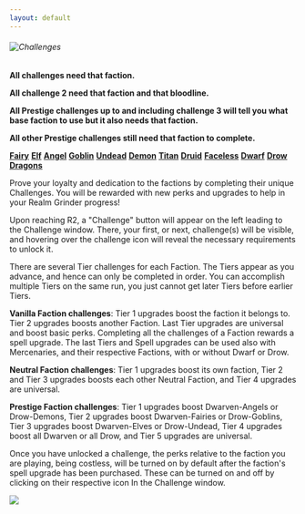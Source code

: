 ```yaml
---
layout: default
---
```


###### ![Challenges](/realm/assets/img/picks/ChallengesTopPage.png "Challenges")

**All challenges need that faction.**

**All challenge 2 need that faction and that bloodline.**

**All Prestige challenges up to and including challenge 3 will tell you what base faction to use but it also needs that faction.**

**All other Prestige challenges still need that faction to complete.**

**[Fairy](/realm/Fairy/)**
**[Elf](/realm/Elf/)**
**[Angel](/realm/Angel/)**
**[Goblin](/realm/Goblin/)**
**[Undead](/realm/Undead/)**
**[Demon](/realm/Demon/)**
**[Titan](/realm/Titan/)**
**[Druid](/realm/Druid/)**
**[Faceless](/realm/Faceless/)**
**[Dwarf](/realm/Dwarf/)**
**[Drow](/realm/Drow/)**
**[Dragons](/realm/Dragons/)**

Prove your loyalty and dedication to the factions by completing their unique Challenges. You will be rewarded with new perks and upgrades to help in your Realm Grinder progress!

Upon reaching R2, a "Challenge" button will appear on the left leading to the Challenge window. There, your first, or next, challenge(s) will be visible, and hovering over the challenge icon will reveal the necessary requirements to unlock it.

There are several Tier challenges for each Faction. The Tiers appear as you advance, and hence can only be completed in order. You can accomplish multiple Tiers on the same run, you just cannot get later Tiers before earlier Tiers.

**Vanilla Faction challenges**: Tier 1 upgrades boost the faction it belongs to. Tier 2 upgrades boosts another Faction. Last Tier upgrades are universal and boost basic perks. Completing all the challenges of a Faction rewards a spell upgrade. The last Tiers and Spell upgrades can be used also with Mercenaries, and their respective Factions, with or without Dwarf or Drow.

**Neutral Faction challenges**: Tier 1 upgrades boost its own faction, Tier 2 and Tier 3 upgrades boosts each other Neutral Faction, and Tier 4 upgrades are universal.

**Prestige Faction challenges**: Tier 1 upgrades boost Dwarven-Angels or Drow-Demons, Tier 2 upgrades boost Dwarven-Fairies or Drow-Goblins, Tier 3 upgrades boost Dwarven-Elves or Drow-Undead, Tier 4 upgrades boost all Dwarven or all Drow, and Tier 5 upgrades are universal.

Once you have unlocked a challenge, the perks relative to the faction you are playing, being costless, will be turned on by default after the faction's spell upgrade has been purchased. These can be turned on and off by clicking on their respective icon In the Challenge window.

<img src="/realm/assets/img/picks/AllChallenges.png" usemap="#AllChallenges-map">
<map name="AllChallenges-map">
    <area target="" research="<b><!--Fairy--!>Spell upgrade challenge reward</b><p><img src=&quot;/realm/assets/img/picks/FairyOrchestraFinalReward.png&quot; align=&quot;middle&quot;> <b>Fairy Orchestra</b><p><b>Effect</b>: Each assistant generates 3 times as many faction coins while Fairy Chanting is active." coords="4,48,63,100" shape="rect">
    <area target="" research="<b>Fairy Challenge 1</b><p><img src=&quot;/realm/assets/img/picks/PixieMischiefChallenge.png&quot; align=&quot;middle&quot;> <b>Pixie Mischief</b><p>&quot;The Fairies are small and mighty, they can turn little things in to all you ever need. Speed is paramount and they do not tolerate cheating!&quot;<p><b>Requirements</b>: 2 Reincarnations, Fairy Choir spell upgrade, Play as Fairy<p><b>Challenge</b>: Buy only Farms, Inns and Blacksmiths and all Fairy Faction upgrades within 1 minute of a new game.<p><b>Effect</b>: Gain free assistants based on the amount of Fairy upgrades (faction upgrades, heritage, bloodline, research) you own.<p><b>Formula</b>: x ^ 1.75 where x is amount of Fairy affiliated upgrades.<p><b>Tips</b>: Do excavations to quickly get the Fairy Heritage upgrade. Don't forget the Fairy Choir spell upgrade.<p><b>Upgrade</b>: Good for Fairy" coords="71,49,126,100" shape="rect">
    <area target="" research="<b>Fairy Challenge 2</b><p><img src=&quot;/realm/assets/img/picks/DonationsChallenge.png&quot; align=&quot;middle&quot;> <b>Donations</b><p>&quot;Our farmers' crops are not growing. Perhaps a little magic can help change that.&quot;<p><b>Requirements</b>: 8 Reincarnations, Fairy Bloodline, Play as Fairy<p><b>Challenge</b>: Cast Fairy Chanting within 30 seconds of a new game with over 1000 Farms.<p><b>Effect</b>: Tax collections give 10 more seconds worth of coins and Faction Coins.<p><b>Tips</b>: This is easiest just before you reincarnate, Grab the fairy and dwarf upgrades as quickly as possible, buy 1k farms, and hit the spell.<p>Don't forget to purchase the Bloodline within the time limit.<p><b>Upgrade</b>: Good for Goblin" coords="135,47,189,100" shape="rect">
    <area target="" research="<b>Fairy Challenge 3</b><p><img src=&quot;/realm/assets/img/picks/EnchantedLandsChallenges.png&quot; align=&quot;middle&quot;> <b>Enchanted Lands</b><p>&quot;The Fairies have developed a taste for honey. Find out quickly if they have a queen!&quot;<p><b>Requirements</b>: 18 Reincarnations and Fairy Unique Building, Play as Fairy<p><b>Challenge</b>: Have Swarm of Fairies give 60 Fairy assistants in under a minute of a new game.(8190, total, of Farms, Inns and Blacksmiths and you don't have to buy the upgrade itself.)<p><b>Effect</b>: Increase mana regeneration based on the number of buildings you own.<p><b>Formula</b>: (0.1 * x) ^ 0.225, where x is your Buildings Owned (This Game) stat.<p><b>Tip</b>: Use Goblin Bloodline.<p><b>Upgrade</b>: Good for All<p><b>Warning</b>: Tier 3 challenges cannot be done as Drow or Dwarf Factions, because you can't buy the U building." coords="200,47,251,100" shape="rect">
    <area target="" research="<b><!--Elf--!>Spell upgrade challenge reward</b><p><img src=&quot;/realm/assets/img/picks/StarBlessingChallenges.png&quot; align=&quot;middle&quot;> <b>Star Blessing</b><p><b>Effect</b>: Automatic clicks from Sun Blessing have an additional 5% chance to trigger Elven Luck, gaining coins equal to 250000% of your production and gathering 1000 random faction coins." coords="6,151,62,205" shape="rect">
    <area target="" research="<b>Elf Challenge 1</b><p><img src=&quot;/realm/assets/img/picks/AdvancedCivilizationChallenges.png&quot; align=&quot;middle&quot;> <b>Advanced Civilization</b><p>&quot;The Eleven council have asked you to provide proof of your loyalty to their cause. Hopefully you'll be quick and efficient enough to impress them.&quot;<p><b>Requirements</b>: 2 Reincarnations, Sun Blessing Spell upgrade, Play as Elf.<p><b>Challenge</b>: Get more than 400,000 Elven Coins in under 1 hour of a new game.<p><b>Effect</b>: Reduces Elven Exchange cost multiplier. Reduces cost multiplier by 0.025; with no other reductions applying, the multiplier will be 1.075 instead of 1.1.<p><b>Tip</b>: Play as Elf, Don't forget to use excavations.<p><b>Upgrade</b>: Good for Elf" coords="71,151,126,204" shape="rect">
    <area target="" research="<b>Elf Challenge 2</b><p><img src=&quot;/realm/assets/img/picks/LightCollectorChallenges.png&quot; align=&quot;middle&quot;> <b>Light Collector</b><p>&quot;The elven council has asked you to gather countless stars. Time is essence!&quot;<p><b>Requirements</b>: 8 Reincarnations, Elf Bloodline, Play as Elf<p><b>Challenge</b>: Gather 60,000 automatic clicks in less than 2 hours.<p><b>Effect</b>: Increase Holy Light power by 10%.<p><b>Upgrade</b>: Good for Angel" coords="136,151,189,204" shape="rect">
    <area target="" research="<b>Elf Challenge 3</b><p><img src=&quot;/realm/assets/img/picks/RunicConversionChallenges.png&quot; align=&quot;middle&quot;> <b>Runic Conversion</b><p>&quot;The elven council intends to use the light you've gathered as a weapon against their corrupt cousins, as soon as they detect weakness.&quot;<p><b>Requirements</b>: 18 Reincarnations and Elven Unique Building, Play as Elf<p><b>Challenge</b>: Buy 150 Royal Exchange of each Faction, having zero Drow Exchanges.(~323,543,367 of each faction coin)</p><p><b>Effect</b>: Increase your mana regeneration by +0.85 m/s for every 100 Royal Exchanges purchased.<p><b>Upgrade</b>: Good for all<p><b>Warning</b>: Tier 3 challenges cannot be done as Drow or Dwarf Factions, because you can't buy the U building." coords="200,151,251,204" shape="rect">
    <area target="" research="<b><!--Angel--!>Spell upgrade challenge reward</b><p><img src=&quot;/realm/assets/img/picks/God'sThroneChallenges.png&quot; align=&quot;middle&quot;> <b>God's Throne</b><p><b>Effect</b>: Mana regeneration is increased by 50% while God's Hand is active.<p><b>Effect</b>: Also increases offline spell cast amount by multiplicatively based on your offline mana regeneration.<p><b>Formula</b>:  (10 * log10(1 + x)), where x is offline mana regeneration." coords="7,255,62,309" shape="rect">
    <area target="" research="<b>Angel Challenge 1</b><p><img src=&quot;/realm/assets/img/picks/EfficentMagicChallenges.png&quot; align=&quot;middle&quot;> <b>Efficient Magic</b><p>&quot;The blazing have entrusted you with a sacred mission: Purify the denizens of the realm with the most holy lights. Hurry up, corruption is spreading fast.&quot;<p><b>Requirements</b>: 2 Reincarnations, God's Rest spell upgrade, Play as Angel<p><b>Challenge</b>: Cast 50 Holy Lights during daytime (6am-6pm local time) within 20 minutes of a new game.<p><b>Effect</b>: Reduce all spell costs by 10% (calculated *after* Angel (2,3) Angelic Wisdom).<p><b>Tips</b>: Play as Angel, Recommended +1 B (1E9) gems. You will need a min mana regen of 60 m/s get enough Holy Light autocasts. Avoid purchasing Angelic Dominance (3,2). May require the Demon Bloodline.</p><p><b>Upgrade</b>: Good for Angel" coords="73,255,126,308" shape="rect">
    <area target="" research="<b>Angel Challenge 2</b><p><img src=&quot;/realm/assets/img/picks/ManaCryptsChallenges.png&quot; align=&quot;middle&quot;> <b>Mana Crypts</b><p>&quot;The archangel leaders have entrusted you on a sacred mission: quickly harvest enough magical power to become a beacon of magical selflessness. Extorting from the poor is forbidden.&quot;<p><b>Requirements</b>: 8 Reincarnations, Angel Bloodline, Play as Angel<p><p><b>Challenge</b>: Generate 500,000 mana in less than 3 hours without casting a single Tax Collection<p><b>Effect</b>: Increases maximum mana by 30%.<p><b>Tips</b>: Avoid getting Angelic Wisdom (2,2) and Angelic Dominance (3,2) because they reduce your mana-spent-per-second ability, if you are still finding yourself with a full mana pool, you can also turn off your Angel 1 perk.<p><b>Tips</b>: Autocast God's Hand with bar at 0. Add in CtA if excess mana builds up. When mana regen gets too high, just put every spell on Gold autocast (Not TC of course).<p><b>Upgrade</b>: Good for Undead" coords="136,255,187,308" shape="rect">
    <area target="" research="<b>Angel Challenge 3</b><p><img src=&quot;/realm/assets/img/picks/Nephilim'sBlessingChallenges.png&quot; align=&quot;middle&quot;> <b>Nephilim's Blessing</b><p>&quot;The fallen nephilim have noticed your abilities and have entrusted you with a secret mission: Spread false hope upon the legends of mortals&quot;<p><b>Requirements</b>: 18 Reincarnations and Angel Unique Building, Play as Angel, Demon Bloodline<p><b>Challenge</b>: Have 2000 Halls of Legends, and no good buildings.<p><b>Effect</b>: Halls of Legends benefit from any Certificate, Validation, or Affirmation alignment upgrade.<p><b>Upgrade</b>: Good for All<p><b>Warning</b>: Tier 3 challenges cannot be done as Drow or Dwarf Factions, because you can't buy the U building." coords="200,255,251,308" shape="rect">
    <area target="" research="<b><!--Goblin--!>Spell upgrade challenge reward</b><p><img src=&quot;/realm/assets/img/picks/AvariceDriveChallenges.png&quot; align=&quot;middle&quot;> <b>Avarice Drive</b><p><b>Effect</b>: Increase Goblin's Greed duration by 5 seconds." coords="7,359,62,413" shape="rect">
    <area target="" research="<b>Goblin Challenge 1</b><p><img src=&quot;/realm/assets/img/picks/DiscountSeasonChallenges.png&quot; align=&quot;middle&quot;> <b>Discount Season</b><p>&quot;The goblin king has revealed the secrets to his race's success. Patience and persistence.&quot;<p><b>Requirements</b>: 2 Reincarnations, Greed Drive spell upgrade, Play as Goblin.<p><b>Challenge</b>: Have Green Fingers Discount roll more than 1000 seconds worth of production.<p><b>Effect</b>: Goblin (3,3) Green Fingers Discount triggers every 8 minutes instead.<p><b>Tip</b>: There's a 1/6 chance of getting it every time GFD triggers. The only thing you can do to speed it up is open 6 tabs before purchasing GFD then they will have different RNG states and roll differently 6 tabs will give you a 65% chance of getting it on the first trigger.<p><b>Upgrade</b>: Good for Goblin" coords="73,359,126,413" shape="rect">
    <area target="" research="<b>Goblin Challenge 2</b><p><img src=&quot;/realm/assets/img/picks/EliteWarriorsChallenges.png&quot; align=&quot;middle&quot;> <b>Elite Warriors</b><p>&quot;Goblin are used to unimaginable wealth. They will work for you after you bribe them generously and show them your worth.&quot;<p><b>Requirements</b>: 8 Reincarnations, Goblin Bloodline, Play as Goblin<p><b>Challenge</b>: Buy over 250 upgrades and 17,000 buildings.<p><b>Effect</b>: 10% of your purchased upgrades are added to your total trophy count for Hellfire Blast and Hall of Legends purposes.<p><b>Upgrade</b>: Good for Demon" coords="137,359,191,413" shape="rect">
    <area target="" research="<b>Goblin Challenge 3</b><p><img src=&quot;/realm/assets/img/picks/SmuggledJewelsChallenges.png&quot; align=&quot;middle&quot;> <b>Smuggled Jewels</b><p>&quot;The goblin king wants a castle made of jewels all to himself.&quot;<p><b>Requirements</b>: 18 Reincarnations, Goblin Bloodline, Goblin Unique Building, Play as Goblin<p><b>Challenge</b>: Have at least 1 Qavg (1E75) gems in the abdication treasury.<p><b>Effect</b>: Increase production bonus from Gems by 0.005% for each upgrade purchased.<p><b>Upgrade</b>: Good for All<p><b>Warning</b>: Tier 3 challenges cannot be done as Drow or Dwarf Factions, because you can't buy the U building." coords="200,359,253,411" shape="rect">
    <area target="" research="<b><!--Undead--!>Spell upgrade challenge reward</b><p><img src=&quot;/realm/assets/img/picks/MidnightTimeChallenges.png&quot; align=&quot;middle&quot;> <b>Midnight Time</b><p><b>Effect</b>: Increase Night Time assistant bonus based on total time spent offline.<p><b>Formula</b>: 0.2 * x0.7%, where x is your Time Spent Offline (Total) stat in seconds." coords="9,464,64,515" shape="rect">
    <area target="" research="<b>Undead Challenge 1</b><p><img src=&quot;/realm/assets/img/picks/DeadlyImpatienceChallenges.png&quot; align=&quot;middle&quot;> <b>Deadly Impatience</b><p>&quot;The walking dead aren't very fond of a living being among their kind. Fortunately for you, an army of shambling corpses is slow to both think and move.&quot;<p><b>Requirements</b>: 2 Reincarnations, True Night spell upgrade, Play as Undead.<p><b>Challenge</b>: Get 6 assistants via Undead Heritage<p><b>Effect</b>: Undead Heritage works 400% faster.<p><b>Note</b>: This takes 11 hours, 6 minutes, 40 seconds and the heritage doesn't really have to be bought.<p><b>Upgrade</b>: Good for Undead" coords="71,462,125,516" shape="rect">
    <area target="" research="<b>Undead Challenge 2</b><p><img src=&quot;/realm/assets/img/picks/ExperiencedHelpersChallenges.png&quot; align=&quot;middle&quot;> <b>Experienced Helpers</b><p>&quot;The walking dead, pleased with your newfound strenghs, send you on a mission to reap as many souls as possible under the cover of the Night to bolster their forces.&quot;<p><b>Requirements</b>: 8 Reincarnations, Undead Bloodline, Play as Undead<p><b>Challenge</b>: Cast Night Time when you have over 100 assistants.<p><b>Effect</b>: Assistant production is increased by 10%.<p><b>Upgrade</b>: Good for Elf" coords="133,463,191,518" shape="rect">
    <area target="" research="<b>Undead Challenge 3</b><p><img src=&quot;/realm/assets/img/picks/DeathKnightsChallenges.png&quot; align=&quot;middle&quot;> <b>Death Knights</b><p>&quot;The walking dead are prepared for a zombie invasion.Their last task for you is to loot the local cemeteries for possible equipment.&quot;<p><b>Requirements</b>: 18 Reincarnations, Undead Unique Building, Play as Undead<p><b>Challenge</b>: Collect 100M (1E8) Faction coins.<p><b>Effect</b>: Increase your number of assistants by 10%.<p><b>Upgrade</b>: Good for All<p><b>Warning</b>: Tier 3 challenges cannot be done as Drow or Dwarf Factions, because you can't buy the U building." coords="198,462,254,517" shape="rect">
    <area target="" research="<b><!--Demon--!>Spell upgrade challenge reward</b><p><img src=&quot;/realm/assets/img/picks/HellfireBurstChallenges.png&quot; align=&quot;middle&quot;> <b>Hellfire Burst</b><p><b>Effect</b>: Reduces Hellfire Blast mana cost based on the number of trophies you have unlocked.<p><b>Formula</b>: floor(0.25 * x), where x is the amount of trophies unlocked." coords="9,567,64,621" shape="rect">
    <area target="" research="<b>Demon Challenge 1</b><p><img src=&quot;/realm/assets/img/picks/TrophyCollectorsChallenges.png&quot; align=&quot;middle&quot;> <b>Trophy Collectors</b><p>&quot;The Prince of Hell wish to test your skills at gathering coins without outside help.&quot;<p><b>Requirements</b>: 2 Reincarnations,Hellfire Blast spell upgrade, Play as Demon.<p><b>Challenge</b>: Collect 5000 Demon Coins without using Gem Power, Reincarnation Power, Researches, Challenges nor Excavations. (Only scrying for Faction coins is permitted)<p><b>Effect</b>: Reduce all Heritage costs, except for the Mercenary Badge, based on the percentage of trophies unlocked.<p><b>Formula</b>: 1 - (current / max trophies)<p><b>Tips</b>: Either be very patient, or have a low number of gems to be able purchase the bloodline (Elves bloodline recommended). Ruby power is okay and you can use challenges provided you turn them off at the end to get the reward.<p><b>Upgrade</b>: Good for Demon" coords="73,567,126,620" shape="rect">
    <area target="" research="<b>Demon Challenge 2</b><p><img src=&quot;/realm/assets/img/picks/LegendaryAnticsChallenges.png&quot; align=&quot;middle&quot;> <b>Legendary Antics</b><p>&quot;The Princes of Hell demand a tribute, unleash the beast by extorting every other faction in this realm. You should perform this task with haste, for they are well known for their impatience.&quot;<p><b>Requirements</b>: 8 Reincarnations, Demon Bloodline, Play as Demon<p><b>Challenge</b>: Have exactly 666 Royal Exchanges across all factions, with 0 Demon Exchanges, in under 666 seconds current playtime.<p><b>Effect</b>: Increase max mana by 6.66% of your number of Halls of Legends.<p><b>Tips</b>: High gem and low Excavations (relative). Work up enough coins to excavate 96 REs, until the number says &quot;(96)&quot;, and then buy 1 or 2 more to get exactly 666. Don't buy Demon exchanges. Drow's blackmail upgrade helps the challenge, and the exchanges don't have to be spread evenly.<p><b>Upgrade</b>: Good for Fairy" coords="136,567,191,620" shape="rect">
    <area target="" research="<b>Demon Challenge 3</b><p><img src=&quot;/realm/assets/img/picks/PassagetoTartarusChallenges.png&quot; align=&quot;middle&quot;> <b>Passage to Tartarus</b><p>&quot;The Demon King has ordered you to prove your might to the entire realm.&quot;<p><b>Requirements</b>: 18 Reincarnations, Demon Unique Building, Play as Demon<p><b>Challenge</b>: Have at least 2000 Halls of Legends and 333 Trophies.<p><b>Effect</b>: Increase the production of all buildings by 0.1% per trophy you have unlocked.<p><b>Tips</b>: Use Goblin Bloodline, can be easily done around Uvg gems.<p><b>Upgrade</b>: Good for All<p><b>Warning</b>: Tier 3 challenges cannot be done as Drow or Dwarf Factions, because you can't buy the U building." coords="197,567,253,620" shape="rect">
    <area target="" research="<b><!--Titan--!>Spell upgrade challenge reward</b><p><img src=&quot;/realm/assets/img/picks/ThunderstormChallenges.png&quot; align=&quot;middle&quot;> <b>Thunderstorm</b><p><b>Effect</b>: Lightning Strike now grants more Faction Coins based on your Faction Coin find chance.<p><b>Formula</b>: round(x^1.05)%, where x is your current chance to find Faction Coins." coords="7,669,62,725" shape="rect">
    <area target="" research="<b>Titan Challenge 1</b><p><img src=&quot;/realm/assets/img/picks/RichFollowersChallenges.png&quot; align=&quot;middle&quot;> <b>Rich Followers</b><p>&quot;The mighty titans have decided to give you and a dozen of you most loyal subjects a chance to prove your kingdom's economy is as strong as theirs.&quot;<p><b>Requirements</b>: 4 Reincarnations, Lightning Storm spell upgrade, Angel 1 and Goblin 1 challenges completed, Play as Titan.<p><b>Challenge</b>: Have <b>TOTAL</b> Royal Exchanges exactly equal to 13 times your assistants. (You need a minimum of 13 assistants)<p><b>Effect</b>: You gain a free assistant for every 80 Royal Exchanges you bought.<p><b>Tips</b>: You can have more than 13 assistants so long as you have the required 13 (13 * X = R, where X is assistants and R is <b>TOTAL</b> royal exchanges).<p><b>Upgrade</b>: Good for Titan" coords="71,670,126,725" shape="rect">
    <area target="" research="<b>Titan Challenge 2</b><p><img src=&quot;/realm/assets/img/picks/HarmonyofThoughtsChallenges.png&quot; align=&quot;middle&quot;> <b>Harmony of Thoughts</b><p>&quot;The mighty titans wish for you to harness arcane powers through your fingertips.&quot;<p><b>Requirements</b>: 9 Reincarnations, Titan Bloodline, Play as Titan, Angel 2 and Goblin 2 challenges completed, Play as Titan.<p><b>Challenge</b>: Click the treasure 80 times while having at least 3 active spells in a &quot;single session&quot;. (&quot;This game&quot;)<p><b>Effect</b>: Faceless' Hive Mind playtime is increased by 10% of the playtime of all the other factions.<p><b>Tips</b>: This challenge does not need to be done within one spell combo.<p><b>Upgrade</b>: Good for Faceless" coords="134,670,189,725" shape="rect">
    <area target="" research="<b>Titan Challenge 3</b><p><img src=&quot;/realm/assets/img/picks/BalancedEconomyChallenges.png&quot; align=&quot;middle&quot;> <b>Balanced Economy</b><p>&quot;The mighty titans are almost ready to accept you into their pantheon. They request that you gather enough offerings to mark you ascension.&quot;<p><b>Requirements</b>: 19 Reincarnations, 1000 excavations, Angel 3 and Goblin 3 challenges completed, Play as Titan.<p><b>Challenge</b>: Generate 1 B (1E9) Faction Coins with the Lightning Strike spell.<p><b>Effect</b>: Gain additional max mana based on the number of faction coins generated this game.<p><b>Formula</b>: round(2.5 * log10(1+x))%, where x is your Faction Coins Gained (This Game) stat.<p><b>Upgrade</b>: Good for Druid" coords="198,671,251,725" shape="rect">
    <area target="" research="<b>Titan Challenge 4</b><p><img src=&quot;/realm/assets/img/picks/StormofWealthChallenges.png&quot; align=&quot;middle&quot;> <b>Storm of Wealth</b><p>&quot;The mighty titans wish to cement their legendary status for perpetuity. You must focus on this task and no other to be able to join them.&quot;<p><b>Requirements</b>: 25 Reincarnations, Titan Unique Building, Play as Titan.<p><b>Challenge</b>: Hit Halls of Legends with Lightning Strike 2 times in a row while having all building types and no researches.<p><b>Effect</b>: Every 5 minutes you automatically generate Faction Coins based on the amount of Gems you own.<p><b>Formula</b>: round(0.05 * x), where x is the number of Faction Coins generated by Lightning Strike.<p><b>Tips</b>: Buy Olympian Hall, generate as much mana per second from non-Research methods (mostly Heritages), set Lightning Strike on bronze (Ctrl+Shift). Wait. On average, it takes 132 strikes to get two in a row on HoLs.<p><b>Upgrade</b>: Good for All" coords="263,671,315,723" shape="rect">
    <area target="" research="<b><!--Druid--!>Spell upgrade challenge reward</b><p><img src=&quot;/realm/assets/img/picks/PrimalBalanceChallenges.png&quot; align=&quot;middle&quot;> <b>Primal Balance</b><p><b>Effect</b>: Grand Balance now affects extra buildings based on total mana spent.<p><b>Formula</b>: (0.00001 * x) ^ (0.2 - 0.025 * A), where x is mana produced and A is Ascension (Total) stat.<p><img src=&quot;/realm/assets/img/picks/PrimalBalance.png&quot; alt=&quot;Primal Balance&quot; align=&quot;middle&quot;></a>" coords="9,775,64,827" shape="rect">
    <area target="" research="<b>Druid Challenge 1</b><p><img src=&quot;/realm/assets/img/picks/SilentAssistanceChallenges.png&quot; align=&quot;middle&quot;> <b>Silent Assistance</b><p>&quot;The ancient druids request evidence that you are a servant of balance before your inclusion to their ranks.&quot;<p><b>Requirements</b>: 4 Reincarnations, Halls of Balance spell upgrade, Elf 1 and Demon 1 challenges completed, Play as Druid.<p><b>Challenge</b>: Make the building targeted by Grand Balance surpass 99.9% of your production.<p><b>Effect</b>: Animal Companions (1,2) works faster.<p><b>Formula</b>: floor((sqrt(1 + 16 * x) - 1) / 2), where x is your Playtime (This Game) stat in hours.<p><b>Tips</b>: Make sure your least-producing building still makes up a large proportion of your production (2% and up). This will necessarily balance the production of each of your other buildings around 9.09% (= 1/11). Upgrade buildings only as required to balance them. Building more Farms, Inns and Blacksmiths will increase the multiplier of the final cast of Grand Balance.<p><b>Upgrade</b>: Good for Druid" coords="71,774,126,829" shape="rect">
    <area target="" research="<b>Druid Challenge 2</b><p><img src=&quot;/realm/assets/img/picks/BalancedCurrentChallenges.png&quot; align=&quot;middle&quot;> <b>Balanced Current</b><p>&quot;Our sorcerers are desperately trying to stabilize the balance of the realm, this is your opportunity to gain their favor - and live another day.&quot;<p><b>Requirements</b>: 9 Reincarnations, Druid Bloodline, Play as Druid, Elf 2 and Demon 2 challenges completed.<p><b>Challenge</b>: Have exactly 1600 of each building types, for 16 full Grand Balance casts.<p><b>Effect</b>: Mana regeneration is increased by 1% for every 200 Stone Pillars you own.<p><b>Tips</b>: The 16 casts only counts after you have all the buildings at 1600 each.<p><b>Upgrade</b>: Good for Titan" coords="135,775,191,829" shape="rect">
    <area target="" research="<b>Druid Challenge 3</b><p><img src=&quot;/realm/assets/img/picks/EldritchArchitectureChallenges.png&quot; align=&quot;middle&quot;> <b>Eldritch Architecture</b><p>&quot;Pleased with your efforts, the elder druids assigned you with an important task; empower our obelisks, sacred churches and sarcophaguses.&quot;<p><b>Requirements</b>: 19 Reincarnations, 1000 excavations, Elf 3 and Demon 3 challenges completed, Play as Druid.<p><b>Challenge</b>: Have Grand Balance target Stone Pillars, Monasteries and Ancient Pyramids in that order, for 3 casts of the Grand Balance spell.<p><b>Effect</b>: You gain 1.25 additional max mana for every 4 Labyrinths owned.<p><b>Tips</b><p><b>1</b>. Buy Max Everything except Stone Pillars, Monasteries and Ancient Pyramids <b>></b> Cast Grand Balance<p><b>2</b>. Buy Max Stone Pillars <b>></b> Cast Grand Balance<p><b>3</b>. Buy Max Monasteries  <b>></b> Cast Grand Balance.<p><b>Upgrade</b>: Good for Faceless" coords="198,773,254,827" shape="rect">
    <area target="" research="<b>Druid Challenge 4</b><p><img src=&quot;/realm/assets/img/picks/OverflowingManaChallenges.png&quot; align=&quot;middle&quot;> <b>Overflowing Mana</b><p>&quot;The Druids need more spell power, but they are worried about outside influences throwing off their balance.&quot;<p><b>Requirements</b>: 25 Reincarnations, Druid Unique Building, Play as Druid.<p><b>Challenge</b>: Cast 13 Grand Balances in the first 5 minutes of a playthrough with 0 non-Druid researches.<p><b>Effect</b>: All spell durations increased by 1% for every 1,500 max mana.<p><b>Tips</b>: Halls of Balance is required to complete the challenge; however, as it increases the spell duration, you should refrain from buying it until the end of the five minutes. Make sure you have some excavations to buy the Heritages. (Angel Heritage and Angel 1 challenge both boost your m/s.) To achieve this, you need a min. of 50 m/s with Grand Balance continuously casting during 13 full casts. Reward given at 5 minute mark if requirement is met.<p><b>Upgrade</b>: Good for All" coords="262,774,317,827" shape="rect">
    <area target="" research="<b><!--Faceless--!>Spell upgrade challenge reward</b><p><img src=&quot;/realm/assets/img/picks/FocusedThoughtsChallenges.png&quot; align=&quot;middle&quot;> <b>Focused Thoughts</b><p><b>Effect</b>: Give Brainwave a headstart based on its activity time in this game, with a minimum of 1 minute, then grows up to maximum.<p><b>Formula</b>: +1 second per 5 minutes Active Time (This Game)." coords="9,878,63,932" shape="rect">
    <area target="" research="<b>Faceless Challenge 1</b><p><img src=&quot;/realm/assets/img/picks/RecruitmentChallenges.png&quot; align=&quot;middle&quot;> <b>Recruitment</b><p>&quot;You are always growing - but what to do when you can only start from a single cell with no means of survival?&quot;<p><b>Requirements</b>: 4 Reincarnations, All Faceless Faction upgrades, Fairy 1 and Undead 1 challenges completed, Play as Faceless.<p><b>Challenge</b>: Buy all the faceless upgrades and have no asistants except from Mitosis.<p><b>Effect</b>: Gain an extra assistant every minute, resets every hour<p><b>Tips</b>: Beware of using Ruby or Reincarnation power. <b>Disable Undead 3 Challenge</b>.<p><b>Tips</b>: Buy upgrades 1 at a time not buying anything that gives assistants.<p><b>Upgrade</b>: Good for Faceless" coords="71,878,126,932" shape="rect">
    <area target="" research="<b>Faceless Challenge 2</b><p><img src=&quot;/realm/assets/img/picks/MysticMazeChallenges.png&quot; align=&quot;middle&quot;> <b>Mystic Maze</b><p>&quot;Your hive superiors have ordered you to setup a base without alerting any nearby enemies.&quot;<p><b>Requirements</b>: 9 Reincarnations, Faceless Bloodline, Play as Faceless, Fairy 2 and Undead 2 challenges completed, Play as Faceless.<p><b>Challenge</b>: Get 1000 Labyrinths (Sunken Cities) using Faceless (1,1) Territorial Expanse and not buying any at all.<p><b>Effect</b>: You gain +10 max mana for every 20 labyrinths built<p><b>Tips</b>: Buy every building except Labyrinth.<p><b>Upgrade</b>: Good for Druid" coords="135,878,191,931" shape="rect">
    <area target="" research="<b>Faceless Challenge 3</b><p><img src=&quot;/realm/assets/img/picks/CyclopeanArmyChallenges.png&quot; align=&quot;middle&quot;> <b>Cyclopean Army</b><p>&quot;Our enemies, the Outer Gods, have returned. Use mind control to enhance our forces and repel this threat.&quot;<p><b>Requirements</b>: 19 Reincarnations, 1000 excavations, Fairy 3 and Undead 3 challenges completed, Play as Faceless.<p><b>Challenge</b>: Cast Call to Arms, Gem Grinder and Spiritual Surge during last 20 seconds of Brainwave.<p><b>Effect</b>: Gain extra assistants based on your royal exchange bonus.<p><b>Formula</b>: floor(2 * x0.5), where x is your Royal Exchange Bonus.<p><b>Upgrade</b>: Good for Titan" coords="198,878,253,931" shape="rect">
    <area target="" research="<b>Faceless Challenge 4</b><p><img src=&quot;/realm/assets/img/picks/OmnipresenceChallenges.png&quot; align=&quot;middle&quot;> <b>Omnipresence</b><p>&quot;We are suffering attacks from another Hive. It's time to remind them the power of our master.&quot;<p><b>Requirements</b>: 25 Reincarnations, Faceless Unique Building, Play as Faceless.<p><b>Challenge</b>: Get Hive Mind (3,3) bonus to at least 1890%.<p><b>Effect</b>: All factions receive a bonus based on your Hive Mind bonus.<p><b>Formula</b>: (0.01*5*0.1*x^0.75), where x is Hive Mind bonus.<p><b>Upgrade</b>: Good for All" coords="263,878,317,932" shape="rect">
    <area target="" research="<b><!--Dwarf--!>Spell upgrade challenge reward</b><p><img src=&quot;/realm/assets/img/picks/IronGripChallenges.png&quot; align=&quot;middle&quot;> <b>Iron Grip</b><p><b>Effect</b>: Increase Diamond Pickaxe duration by 8 seconds, and its bonus to Faction Coin find chance is passively applied as a multiplier to excavations Faction Coin rewards." coords="7,981,62,1036" shape="rect">
    <area target="" research="<b>Dwarf Challenge 1</b><p><img src=&quot;/realm/assets/img/picks/EnchantedCrystalsChallenges.png&quot; align=&quot;middle&quot;> <b>Enchanted Crystals</b><p>&quot;The dwarven lords have asked you to enchant their pickaxes.&quot;<p><b>Requirements</b>: 6 Reincarnations, Minedwarf spell upgrade, Elven 1, Angel 1, and Fairy 1 challenges completed, Play as Angel/Dwarf.<p><b>Challenge</b>: Cast 20 Tax Collections while having at least 4 spells active.<p><b>Effect</b>: Reduce all spells' cost based on the amount of gems you own.<p><b>Formula</b>: -0.05 * ln(1 + x ^ (1 + A / 10)), where x is your current gems and A is ascension count.<p><b>Upgrade</b>: Good for Angel-Dwarf" coords="71,982,126,1036" shape="rect">
    <area target="" research="<b>Dwarf Challenge 2</b><p><img src=&quot;/realm/assets/img/picks/BiasedArchitetureChallenges.png&quot; align=&quot;middle&quot;> <b>Biased Architeture</b><p>&quot;The dwarven lords have asked you to provide their people with ale. Hurry up, the dwarves are getting thirsty!&quot;<p><b>Requirements</b>: 11 Reincarnations, Dwarven Bloodline, Elven 2, Angel 2, Fairy 2, and Dwarven 1 challenges completed, Play as Fairy/Dwarf.<p><b>Challenge</b>: Build 2,750 Inns within 2 minutes of a new game.<p><b>Effect</b>: Reduce Inn and Blacksmith cost multipliers by 0.01; with no other reductions applying, the multiplier will be 1.14 instead of 1.15.<p><b>Upgrade</b>: Good for Fairy-Dwarf" coords="135,980,189,1035" shape="rect">
    <area target="" research="<b>Dwarf Challenge 3</b><p><img src=&quot;/realm/assets/img/picks/RichMinorsChallenges.png&quot; align=&quot;middle&quot;> <b>Rich Miners</b><p>&quot;The dwarven lords have asked you to help them collect trade supplies for all the factions of the realm.&quot;<p><b>Requirements</b>: 21 Reincarnations, 1750 excavations, Elven 3, Angel 3, Fairy 3, and Dwarven 2 challenges completed, Play as Elf/Dwarf.<p><b>Challenge</b>: Collect at least 100,000 Faction Coins with a single Tax Collection.<p><b>Effect</b>: Increase your Faction Coin find chance by 100% for each active spell.<p><b>Upgrade</b>: Good for Elven-Dwarf" coords="197,981,253,1035" shape="rect">
    <area target="" research="<b>Dwarf Challenge 4</b><p><img src=&quot;/realm/assets/img/picks/PaladinsChallenges.png&quot; align=&quot;middle&quot;> <b>Paladins</b><p>&quot;The dwarven lords are interested in training the troops into pious warriors. Begin the initiation as soon as possible.&quot;<p><b>Requirements</b>: 27 Reincarnations, 2000 excavations, Dwarven Challenge 3 complete., Play as Dwarf<p><b>Challenge</b>: Have at least 3,500 Knights Jousts and as many Wizard Towers.<p><b>Effect</b>: Increase Holy Light bonus based on the combined amount of Knights Jousts and Wizard Towers you own.<p><b>Formula</b>: 50x0.35%, where x is the number of Knight Jousts and Wizard Towers you own.<p><b>Upgrade</b>: Good for Dwarf" coords="264,982,316,1035" shape="rect">
    <area target="" research="<b>Dwarf Challenge 5</b><p><img src=&quot;/realm/assets/img/picks/UndergroundFoundationsChallenges.png&quot; align=&quot;middle&quot;> <b>Underground Foundations</b><p>&quot;The dwarven lords have asked you to create underground tunnels connecting the allied factions.&quot;<p><b>Requirements</b>: 33 Reincarnations, Dwarven Unique Building, Play as Dwarf.<p><b>Challenge</b>: Have 3250 (or 2500 if ascended) Excavations.<p><b>Effect</b>: All buildings count 20% more for all purposes.<p><b>Upgrade</b>: Good for All" coords="326,982,380,1036" shape="rect">
    <area target="" research="<b><!--Drow--!>Spell upgrade challenge reward</b><p><img src=&quot;/realm/assets/img/picks/VersaltileComboChallenges.png&quot; align=&quot;middle&quot;> <b>Versatile Combo</b><p><b>Effect</b>: Increase Combo Strike counter based on the amount of spells cast in this game. (Not including Tax Collection)<p><b>Formula</b>: 10 * log10(1 + (y * 30)) + x, where x is your Combo Strike cast count and y is every other spell (except tax collection) cast count.<p><b>Effect</b>: Also increases offline spells cast amount multiplicatively based on your offline mana regeneration.<p><b>Formula</b>: (10 * log10(1 + x))." coords="6,1082,65,1140" shape="rect">
    <area target="" research="<b>Drow Challenge 1</b><p><img src=&quot;/realm/assets/img/picks/OrganizedCrimeChallenges.png&quot; alt=&quot;Organized Crime&quot; align=&quot;middle&quot;> Organized Crime<p>&quot;The mysterious drow wish for you to prove your murderous honor to them.&quot;<p><b>Requirements</b>: 6 Reincarnations, Perfect Combo spell upgrade, Goblin 1, Demon 1, and Undead 1 challenges completed, Play as Demon/Drow.<p><b>Challenge</b>: Have Honor Among Killers, at least 1000 Royal Exchanges, and 500 trophies.<p><b>Effect</b>: Increase Royal Exchange bonus by 0.025% per trophy you own.<p><b>Upgrade</b>: Good for Demon-Drow" coords="71,1085,127,1140" shape="rect">
    <area target="" research="<b>Drow Challenge 2</b><p><img src=&quot;/realm/assets/img/picks/DarkEleganceChallenges.png&quot; align=&quot;middle&quot;> <b>Dark Elegance</b><p>&quot;The Spider Queen is not pleased with some of her worshippers. You must weed out the weak and sacrifice them at the temple altar.&quot;<p><b>Requirements</b>: 11 Reincarnations, Drow Bloodline, Goblin 2, Demon 2, Undead 2, and Drow 1 challenges completed, Play as Goblin/Drow.<p><b>Challenge</b>: Build 2000 Spider Sanctuaries (Dark Temples).<p><b>Effect</b>: Increase the production of all buildings based on faction coins earned this game.<p><b>Formula</b>: log2(1 + x), where x is your Faction Coins Gained (This Game) stat.<p><b>Upgrade</b>: Good for Goblin-Drow" coords="134,1085,191,1140" shape="rect">
    <area target="" research="<b>Drow Challenge 3</b><p><img src=&quot;/realm/assets/img/picks/Sorcerer'sPactChallenges.png&quot; align=&quot;middle&quot;> <b>Sorcerer's Pact</b><p>&quot;A legion of interlopers have invaded our sanctuaries. Work yourselves into a rage and tear them apart.&quot;<p><b>Requirements</b>: 21 Reincarnations, 1750 excavations, Goblin 3, Demon 3, Undead 3, and Drow 2 challenges completed, Play as Undead/Drow.<p><b>Challenge</b>: Have at least 2 hours of activity time for both Blood Frenzy and Combo Strike.<p><b>Effect</b>: Online Time (This game) is added to Offline Time (This game).<p><b>Tips</b>: Run both spells at the same time (Takes just over 1 hour).<p><b>Upgrade</b>: Good for Undead-Drow" coords="197,1086,254,1140" shape="rect">
    <area target="" research="<b>Drow Challenge 4</b><p><img src=&quot;/realm/assets/img/picks/TrainedAssasinsChallenges.png&quot; align=&quot;middle&quot;> <b>Trained Assassins</b><p>&quot;There is a civil war between 2 Spider Gods. Bolster our forces and wipe the weaklings off the face of the realm.&quot;<p><b>Requirements</b>: 27 Reincarnations, 2000 excavations, Drow Challenge 3 complete, Play as Drow.<p><b>Challenge</b>: Cast Call to Arms with at least 35,000 buildings.<p><b>Effect</b>: Increase your Offline Time (This Game) by 1 second for every 10 spells cast in this game.<p><b>Upgrade</b>: Good for Drow" coords="262,1084,317,1140" shape="rect">
    <area target="" research="<b>Drow Challenge 5</b><p><img src=&quot;/realm/assets/img/picks/ShadowMirageChallenges.png&quot; align=&quot;middle&quot;> <b>Shadow Mirage</b><p>&quot;It is time to emerge from the shadows. Our warriors will demonstrate their hard work and lead us to domination of the realm.&quot;<p><b>Requirements</b>: 33 Reincarnations, Drow Unique Building, Play as Drow.<p><b>Challenge</b>: Have at least 2 hours offline (This Game) and at least 360 charges of Combo Strike.<p><b>Effect</b>: A fraction of your alignment spell bonus is applied passively.<p><b>Tips</b>: &quot;Fraction&quot; is equal to 5%.<p><b>Upgrade</b>: Good for All" coords="325,1084,380,1140" shape="rect">
    <area target="" research="<b><!--Dragon--!>Spell upgrade challenge reward</b><p><img src=&quot;/realm/assets/img/picks/PrismaticBreathChallenges.png&quot; align=&quot;middle&quot;> <b>Prismatic Breath</b></p><p><b>Effect</b>: While all 5 breaths are active, Reincarnations count double for all purposes.<p><b>Faction</b>: Dragon" coords="7,1189,63,1242" shape="rect">
    <area target="" research="<b>Dragon Challenge 1</b><p><img src=&quot;/realm/assets/img/picks/SkyMonarchChallenges.png&quot; align=&quot;middle&quot;> <b>Sky Monarch</b></p><p>&quot;The Titan leader has approached you with an offer you cannot refuse: Use the help of your Draconic allies to guard his domain and lightning itself will enchant your riches.&quot;<p><b>Requirements</b>: Reincarnations 48, Dragon's Roar upgrade, Completion of Titan, Druid, Faceless, Dwarven and Drow Challenge 1, Play as Titan/Dragon.<p><b>Challenge</b>: Have 7200 Halls of Legends.<p><b>Effect</b>: Mutiplicatively increase faction coin chance by 12% per Lightning Strike tier bought.<p><b>Effect</b>: Also increase Post-Ascension bonuses for Titan Drill and Titan Sized Walls.<p><b>Formula</b>: (250000^2.4)% and (25000^2.4)%<p><b>Upgrade</b>: Good for Titan/Dragon" coords="71,1189,127,1242" shape="rect">
    <area target="" research="<b>Dragon Challenge 2</b><p><img src=&quot;/realm/assets/img/picks/BarkscalesChallenges.png&quot; align=&quot;middle&quot;> <b>Barkscales</b></p><p>&quot;Unstable power flows through your workforce. Prove to the Dragonlords you can sustain and control every sip of it.&quot;<p><b>Requirements</b>: Reincarnation 51, Dragon Bloodline, Completion of Titan, Druid, Faceless, Dwarven and Drow Challenge 2, Completion Dragon Challenge 1, Generate at least 1e10 mana in this game, Play as Druid/Dragon.<p><b>Challenge</b>: Have Grand Balance affect 7 buildings.<p><b>Effect</b>: Increase Stone Pillars production based on the amount of Grand Balance targets.<p><b>Formula</b>: (6000*x^1.75), where x is number of targets.<p><b>Effect</b>: Also reduces all Spell Tier upgrade costs based on Grand Balance activity time in this game.<p><b>Formula</b>: max(0, (1-t/28)^9) t is Grand Balance activity time in days.<p><b>Upgrade</b>: Good for Druid/Dragon" coords="135,1189,191,1243" shape="rect">
    <area target="" research="<b>Dragon Challenge 3</b><p><img src=&quot;/realm/assets/img/picks/SerpentQuellerChallenges.png&quot; align=&quot;middle&quot;> <b>Serpent Queller</b></p><p>&quot;Legends tell of a terrible sea monster destroying ships and harbors. With your dragon and faceless allies you can finally form a powerful army to raid its underwater lair. Slaying the levaithan will not only earn your kingdom eternal glory, but will make the overseae emporium flourish once more.&quot;<p><b>Requirements</b>: Reincarnation 54, Completion of Titan, Druid, Faceless, Dwarven and Drow Challenge 3, Completion Dragon Challenge 2, Have a combined total of 25 days played as faceless and dragons with a minimum of 8 days as each one, Play as Faceles/Dragon.<p><b>Challenge</b>: Have 5500 Excavations.<p><b>Effect</b>: Removes Deep Memory ascension penalty.<p><b>Effect</b>: Faction Coin find chance from Evolutive Mutation becomes multiplicative with increased effect.<p><b>Formula</b>: (3 * x^0.65)%, where x is your amount of Sunken Cities.<p><b>Upgrade</b>: Good for Faceless/Dragon" coords="200,1189,254,1242" shape="rect">
    <area target="" research="<b>Dragon Challenge 4</b><p><img src=&quot;/realm/assets/img/picks/DraconstellationChallenges.png&quot; align=&quot;middle&quot;> <b>Draconstellation</b></p><p>&quot;Centuries ago, the Dragon race managed to stockpile the absolute pinnacle of wealth. Scattered in the stars, help them establish a stronger connection with the void between the realms.&quot;<p><b>Requirements</b>: Reincarnation 57, 46 Artifacts, Completion of Titan, Druid, Faceless, Dwarven and Drow challenge 4, Completion of Dragon challenge 3.<p><b>Challenge</b>: Have 9,000 Iron Strongholds and have at least 4 Dragon's Breaths active at the same time.<p><b>Effect</b>: Faction coins from excavations are increased based on the amount of artifacts you own.<p><b>Formula</b>: x^6 (%), where x is number of artifacts.<p><b>Upgrade</b>: Good for Dragon" coords="263,1186,320,1242" shape="rect">
    <area target="" research="<b>Dragon Challenge 5</b><p><img src=&quot;/realm/assets/img/picks/AncientIncantationChallenges.png&quot; align=&quot;middle&quot;> <b>Ancient Incantation</b></p><p>&quot;You have affiliated with many magical races in the past, but none as potent as the dragons, whose very breath is among the strongest of forces. There might be some way for your wizards to exploit thi.&quot;<p><b>Requirements</b>: Reincarnation 60, Dragon Unique Building, Completion of Dwarven and Drow challenge 5, Completion of Dragon challenge 4, Play as Dragon.<p><b>Challenge</b>: Have 5 spells active at tier 5.<p><b>Effect</b>: Tax Collections are 20% more powerful for every spell tier you have active.<p><b>Upgrade</b>: Good for Any Prestige" coords="326,1189,384,1242" shape="rect">
    <area target="" research="<b>Dragon Challenge 6</b><p><img src=&quot;/realm/assets/img/picks/DracometVaultChallenges.png&quot; align=&quot;middle&quot;> <b>Dracomet Vault</b></p><p>&quot;This backwater world has been conquered. The Dragonlords strive for greater riches. Follow the Dragon King, soar through the heavens and claim the energy of the cosmose.&quot;<p><b>Requirements</b>: Reincarnation 63, Completion of Dragon challenge 5, 12,000 research points spent across all facilities, Play as Dragon.<p><b>Challenge</b>: Gather 2.5e18 faction coins, 1e141 diamond coins, 125,000 buildings, 2e10 mana produced, 7500 excavations, 6000 assistants, 300,000 max mana and 200,000 mana regen.<p><b>Effect</b>: Gem production is passively increased over time based on the amount of artifacts you own. Resets on Abdications.<p><b>Formula</b>: 0.0015 * t^0.7 * a, where t is playtime this game in minutes, a is artifacts found.<p><b>Upgrade</b>: Good for All" coords="389,1189,447,1244" shape="rect">
</map>
